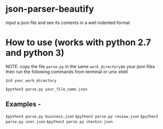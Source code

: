 # json-parser-beautify
input a json file and see its contents in a well indented format

# How to use (works with python 2.7 and python 3)

NOTE: copy the file `parse.py` in the same `work_directory`as your json files then run the following commands from terminal or unix shell

`$cd your_work_directory`

`$python3 parse.py your_file_name.json`

## Examples -
`$python3 parse.py business.json`
`$python3 parse.py review.json`
`$python3 parse.py user.json`
`$python3 parse.py checkin.json`
